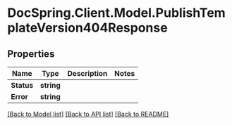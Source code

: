 # DocSpring.Client.Model.PublishTemplateVersion404Response

## Properties

Name | Type | Description | Notes
------------ | ------------- | ------------- | -------------
**Status** | **string** |  | 
**Error** | **string** |  | 

[[Back to Model list]](../README.md#documentation-for-models) [[Back to API list]](../README.md#documentation-for-api-endpoints) [[Back to README]](../README.md)

